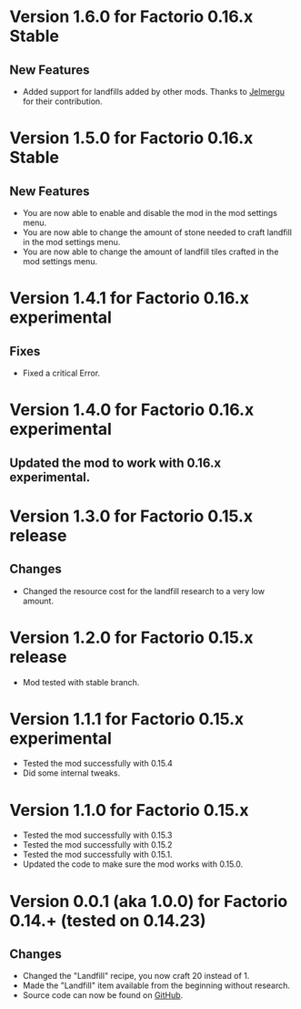 # Version 1.6.0 for Factorio 0.16.x Stable
## New Features
+ Added support for landfills added by other mods. Thanks to [Jelmergu](https://github.com/Jelmergu) for their contribution.

# Version 1.5.0 for Factorio 0.16.x Stable
## New Features
+ You are now able to enable and disable the mod in the mod settings menu.
+ You are now able to change the amount of stone needed to craft landfill in the mod settings menu.
+ You are now able to change the amount of landfill tiles crafted in the mod settings menu.

# Version 1.4.1 for Factorio 0.16.x experimental
## Fixes
+ Fixed a critical Error.

# Version 1.4.0 for Factorio 0.16.x experimental
## Updated the mod to work with 0.16.x experimental.

# Version 1.3.0 for Factorio 0.15.x release
## Changes
+ Changed the resource cost for the landfill research to a very low amount.

# Version 1.2.0 for Factorio 0.15.x release
+ Mod tested with stable branch.

# Version 1.1.1 for Factorio 0.15.x experimental
+ Tested the mod successfully with 0.15.4
+ Did some internal tweaks.

# Version 1.1.0 for Factorio 0.15.x
+ Tested the mod successfully with 0.15.3
+ Tested the mod successfully with 0.15.2
+ Tested the mod successfully with 0.15.1.
+ Updated the code to make sure the mod works with 0.15.0.

# Version 0.0.1 (aka 1.0.0) for Factorio 0.14.+ (tested on 0.14.23)
## Changes
+ Changed the "Landfill" recipe, you now craft 20 instead of 1.
+ Made the "Landfill" item available from the beginning without research.
+ Source code can now be found on [GitHub](https://github.com/MarcGamesons/factoriomod-cheaper-landfill).
